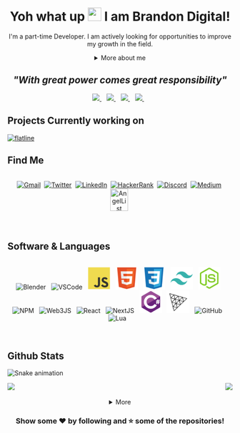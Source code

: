 <H1 align='center'>Yoh what up <img src="https://raw.githubusercontent.com/MartinHeinz/MartinHeinz/master/wave.gif" width="30px" height="30px"> I am Brandon Digital!</H1>
<p align='center'>I'm a part-time Developer. I am actively looking for opportunities to improve my growth in the field.</p>
<details>
  <summary align="center">More about me</summary>
  
Experience:
  
- 1.5 years Fivem Development

</details>
<i><h2 align="center">"With great power comes great responsibility"</h2></i>

<p align='center'>
<a href="https://twitter.com/brandondigital_">
  <img src="https://img.shields.io/badge/twitter-%231DA1F2.svg?&style=for-the-badge&logo=twitter&logoColor=white" />
</a>&nbsp;&nbsp;
<a href="mailto:brandon@brandondigital.design">
  <img src="https://img.shields.io/badge/email-%23D14836.svg?&style=for-the-badge&logo=gmail&logoColor=white" />
</a>&nbsp;&nbsp;
<a href="https://www.linkedin.com/in/brandondiehl/">
  <img src="https://img.shields.io/badge/linkedin-%230077B5.svg?&style=for-the-badge&logo=linkedin&logoColor=white" />
</a>&nbsp;&nbsp;
<a href="https://stackoverflow.com/users/19077288/brandondigital">
  <img src="https://img.shields.io/badge/stackoverflow-yellow?&style=for-the-badge&logo=stackoverflow&logoColor=white" />
</a>&nbsp;&nbsp;
</p>

## Projects Currently working on
[![flatline](https://imgur.com/K8ogPSf.png)](https://flatlinerp.online)

## Find Me

<br/>
<div align="center">
<a href="mailto:brandon@brandondigitaldesign"> <img src="https://user-images.githubusercontent.com/100613640/167249537-2538da78-a5c8-41d0-b7b8-4cd7503f43e6.png" title="Gmail" width='50'></a>&nbsp;
<a href="https://twitter.com/brandondigital_"> <img src="https://user-images.githubusercontent.com/100613640/167250432-26046656-736f-4f5d-83a7-7df1d5859a17.png" title="Twitter" width='50'></a>&nbsp;
<a href="https://www.linkedin.com/in/brandondiehl/"> <img src="https://user-images.githubusercontent.com/100613640/167250457-c7030156-9316-4903-8215-477f2c31990f.png" title="LinkedIn" width='50'></a>&nbsp;
<a href="https://www.hackerrank.com/brandondigital"> <img src="https://user-images.githubusercontent.com/100613640/167250493-d24e9dba-837b-47f5-837b-016a7e83d3a3.png" title="HackerRank" width='50'></a>&nbsp;
<a href="https://discordapp.com/users/BrandonD#0032"> <img src="https://user-images.githubusercontent.com/100613640/167250511-33460d5c-cd81-4aa8-b484-78ec949e6a24.png" title="Discord" width='50'></a>&nbsp;
<a href="https://medium.com/@brandon_digital"> <img src="https://user-images.githubusercontent.com/100613640/167250523-0a4321fb-4554-4be8-a60e-d07a4a0a01bc.png" title="Medium" width='50'></a>&nbsp;
<a href="https://angel.co/u/brandon-digital"> <img src="https://user-images.githubusercontent.com/100613640/167265315-a13b030d-5af0-4d3e-91d8-98af834e59a4.png" title="AngelList" width='40' height="50"></a>&nbsp;
</div><br/><br/>

          
## Software & Languages

<br/>
<link rel="stylesheet" href="https://cdn.jsdelivr.net/gh/devicons/devicon@v2.15.1/devicon.min.css">
          
<div align="center">  
  <img src="https://cdn.jsdelivr.net/gh/devicons/devicon/icons/blender/blender-original.svg" title="Blender" alt="Blender" width="50" height="50"/>&nbsp;&nbsp;
  <img src="https://cdn.jsdelivr.net/gh/devicons/devicon/icons/vscode/vscode-original.svg" title="Visual Studio Code" alt="VSCode" width="50" height="50"/>&nbsp;&nbsp;
  <img src="https://github.com/devicons/devicon/blob/master/icons/javascript/javascript-original.svg" title="JavaScript" alt="JavaScript" width="50"                      height="50"/>&nbsp;&nbsp;  
  <img src="https://github.com/devicons/devicon/blob/master/icons/html5/html5-original.svg" title="HTML5" alt="HTML" width="50" height="50"/>&nbsp;&nbsp;
  <img src="https://github.com/devicons/devicon/blob/master/icons/css3/css3-original.svg"  title="CSS3" alt="CSS" width="50" height="50"/>&nbsp;&nbsp;
  <img src="https://github.com/devicons/devicon/blob/master/icons/tailwindcss/tailwindcss-plain.svg"  title="Tailwindcss" alt="Tailwindcss" width="50" height="50"/>&nbsp;&nbsp;
  <img src="https://github.com/devicons/devicon/blob/master/icons/nodejs/nodejs-original.svg" title="NodeJS" alt="NodeJS" width="50" height="50"/>&nbsp;&nbsp;
  <img src="https://cdn.jsdelivr.net/gh/devicons/devicon/icons/npm/npm-original-wordmark.svg" title="Node Package Manager" alt="NPM" width="50" height="50"/>&nbsp;&nbsp;
  <img src="https://jirasupport.files.wordpress.com/2018/04/web3.png" title="Web3JS" alt="Web3JS" width="50" height="50"/>&nbsp;&nbsp;
  <img src="https://cdn.jsdelivr.net/gh/devicons/devicon/icons/react/react-original.svg" title="ReactJS" alt="React" width="50" height="50"/>&nbsp;&nbsp;
  <img src="https://www.svgrepo.com/show/354113/nextjs-icon.svg" title="NextJS" alt="NextJS" width="50" height="50"/>&nbsp;&nbsp;
  <img src="https://github.com/devicons/devicon/blob/master/icons/csharp/csharp-original.svg" title="C#" alt="C++" width="50" height="50"/>&nbsp;&nbsp;
  <img src="https://github.com/devicons/devicon/blob/master/icons/threejs/threejs-original.svg" title="Three js" alt="Threejs" width="50" height="50"/>&nbsp;&nbsp;
  <img src="https://cdn.jsdelivr.net/gh/devicons/devicon/icons/github/github-original.svg" title="GitHub" alt="GitHub" width="50" height="50"/>&nbsp; &nbsp;
  <img src="https://cdn.jsdelivr.net/gh/devicons/devicon/icons/lua/lua-original.svg" title="Lua" alt="Lua" width="50" height="50"/>&nbsp; &nbsp;
             
</div><br><br>




## Github Stats

![Snake animation](https://github.com/viniarruda/viniarruda/blob/output/github-contribution-grid-snake.svg)

<img align="left" height="170px" src="https://github-readme-stats.vercel.app/api/top-langs/?username=brandondigital&exclude_repo=best-lucky1030.github.io,free-for-dev&layout=compact&langs_count=8&theme=radical"/>
<img align="right" height="170px" src="https://github-readme-stats.vercel.app/api?username=brandondigital&sshow_icons=true&theme=radical&count_private=true"/>
<br/>
<br/>
<details>
  <summary align="center">More</summary>
    <img src="http://github-profile-summary-cards.vercel.app/api/cards/profile-details?username=brandondigital&theme=radical" width="800"/>
    <br>
    <img src="http://github-profile-summary-cards.vercel.app/api/cards/repos-per-language?username=brandondigital&theme=radical" width="375"/>
    <br>
    <img src="http://github-profile-summary-cards.vercel.app/api/cards/most-commit-language?username=brandondigital&theme=radical" width="375"/>
    <br>

    <img src="http://github-profile-summary-cards.vercel.app/api/cards/stats?username=brandondigital&theme=radical" width="375"/>
  <br>
  <img src="http://github-profile-summary-cards.vercel.app/api/cards/productive-time?username=brandondigital&theme=radical" width="375"/>
  
  ## Github Trophies

  <br/>
  <div align="center">
  <img src="https://github-profile-trophy.vercel.app/?username=brandondigital&theme=juicyfresh&no-frame=false" height=130>
  </div><br/><br/>
</details>

<div align="center">

### Show some ❤️ by following and ⭐ some of the repositories!

</div>
